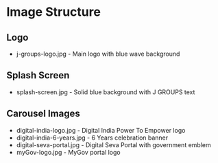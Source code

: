 # Image Structure

## Logo
- j-groups-logo.jpg - Main logo with blue wave background

## Splash Screen
- splash-screen.jpg - Solid blue background with J GROUPS text

## Carousel Images
- digital-india-logo.jpg - Digital India Power To Empower logo
- digital-india-6-years.jpg - 6 Years celebration banner
- digital-seva-portal.jpg - Digital Seva Portal with government emblem
- myGov-logo.jpg - MyGov portal logo